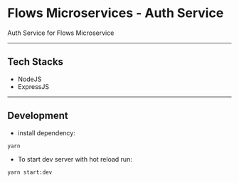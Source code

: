 # Flows Microservices - Auth Service

Auth Service for Flows Microservice

---

## Tech Stacks

- NodeJS
- ExpressJS

---

## Development

- install dependency:

```bash
yarn
```

- To start dev server with hot reload run:

```bash
yarn start:dev
```
